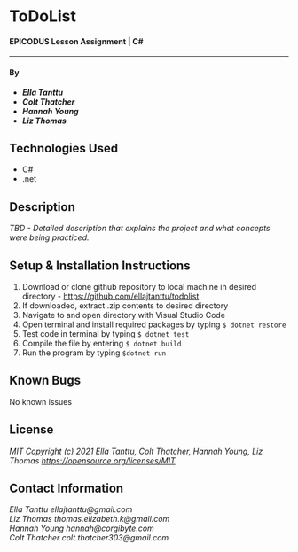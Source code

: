 # ToDoList

#### EPICODUS Lesson Assignment | C#
---
#### By
* _**Ella Tanttu**_
* _**Colt Thatcher**_
* _**Hannah Young**_
* _**Liz Thomas**_

## Technologies Used

- C#
- .net

## Description

_TBD - Detailed description that explains the project and what concepts were being practiced._

## Setup & Installation Instructions

1. Download or clone github repository to local machine in desired directory - https://github.com/ellajtanttu/todolist
2. If downloaded, extract .zip contents to desired directory
3. Navigate to and open directory with Visual Studio Code
4. Open terminal and install required packages by typing `$ dotnet restore`
5. Test code in terminal by typing `$ dotnet test`
6. Compile the file by entering `$ dotnet build`
7. Run the program by typing `$dotnet run`

## Known Bugs

No known issues

## License

_MIT Copyright (c) 2021 Ella Tanttu, Colt Thatcher, Hannah Young, Liz Thomas_
_https://opensource.org/licenses/MIT_

## Contact Information

_Ella Tanttu ellajtanttu@gmail.com_\
_Liz Thomas thomas.elizabeth.k@gmail.com_\
_Hannah Young hannah@corgibyte.com_\
_Colt Thatcher colt.thatcher303@gmail.com_

